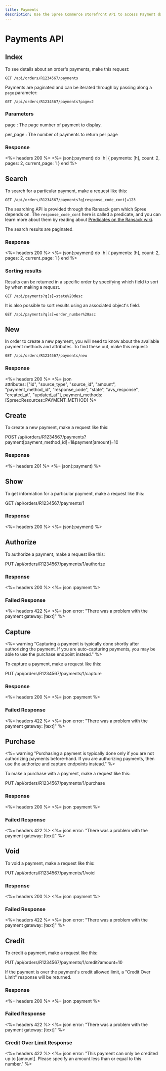 ```yaml
---
title: Payments
description: Use the Spree Commerce storefront API to access Payment data.
---
```


# Payments API

## Index

To see details about an order's payments, make this request:

    GET /api/orders/R1234567/payments

Payments are paginated and can be iterated through by passing along a `page` parameter:

    GET /api/orders/R1234567/payments?page=2

### Parameters

page
: The page number of payment to display.

per_page
: The number of payments to return per page

### Response

<%= headers 200 %>
<%= json(:payment) do |h|
{ payments: [h],
  count: 2,
  pages: 2,
  current_page: 1 }
end %>

## Search

To search for a particular payment, make a request like this:

    GET /api/orders/R1234567/payments?q[response_code_cont]=123

The searching API is provided through the Ransack gem which Spree depends on. The `response_code_cont` here is called a predicate, and you can learn more about them by reading about [Predicates on the Ransack wiki](https://github.com/ernie/ransack/wiki/Basic-Searching).

The search results are paginated.

### Response

<%= headers 200 %>
<%= json(:payment) do |h|
{ payments: [h],
  count: 2,
  pages: 2,
  current_page: 1 }
end %>

### Sorting results

Results can be returned in a specific order by specifying which field to sort by when making a request.

    GET /api/payments?q[s]=state%20desc

It is also possible to sort results using an associated object's field.

    GET /api/payments?q[s]=order_number%20asc

## New

In order to create a new payment, you will need to know about the available payment methods and attributes. To find these out, make this request:

    GET /api/orders/R1234567/payments/new

### Response

<%= headers 200 %>
<%= json \
  attributes:
  ["id", "source_type", "source_id", "amount",
   "payment_method_id", "response_code", "state",
   "avs_response", "created_at", "updated_at"],
  payment_methods: [Spree::Resources::PAYMENT_METHOD] %>

## Create

To create a new payment, make a request like this:

   POST /api/orders/R1234567/payments?payment[payment_method_id]=1&payment[amount]=10

### Response

<%= headers 201 %>
<%= json(:payment) %>

## Show

To get information for a particular payment, make a request like this:

   GET /api/orders/R1234567/payments/1

### Response

<%= headers 200 %>
<%= json(:payment) %>

## Authorize

To authorize a payment, make a request like this:

   PUT /api/orders/R1234567/payments/1/authorize

### Response

<%= headers 200 %>
<%= json :payment %>

### Failed Response

<%= headers 422 %>
<%= json error: "There was a problem with the payment gateway: [text]" %>

## Capture

<%= warning "Capturing a payment is typically done shortly after authorizing the payment. If you are auto-capturing payments, you may be able to use the purchase endpoint instead." %>

To capture a payment, make a request like this:

   PUT /api/orders/R1234567/payments/1/capture

### Response

<%= headers 200 %>
<%= json :payment %>

### Failed Response

<%= headers 422 %>
<%= json error: "There was a problem with the payment gateway: [text]" %>

## Purchase

<%= warning "Purchasing a payment is typically done only if you are not authorizing payments before-hand. If you are authorizing payments, then use the authorize and capture endpoints instead." %>

To make a purchase with a payment, make a request like this:

   PUT /api/orders/R1234567/payments/1/purchase

### Response

<%= headers 200 %>
<%= json :payment %>

### Failed Response

<%= headers 422 %>
<%= json error: "There was a problem with the payment gateway: [text]" %>

## Void

To void a payment, make a request like this:

   PUT /api/orders/R1234567/payments/1/void

### Response

<%= headers 200 %>
<%= json :payment %>

### Failed Response

<%= headers 422 %>
<%= json error: "There was a problem with the payment gateway: [text]" %>

## Credit

To credit a payment, make a request like this:

   PUT /api/orders/R1234567/payments/1/credit?amount=10

If the payment is over the payment's credit allowed limit, a "Credit Over Limit" response will be returned.

### Response

<%= headers 200 %>
<%= json :payment %>

### Failed Response

<%= headers 422 %>
<%= json error: "There was a problem with the payment gateway: [text]" %>

### Credit Over Limit Response

<%= headers 422 %>
<%= json error: "This payment can only be credited up to [amount]. Please specify an amount less than or equal to this number." %>

